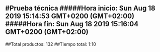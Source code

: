 #Prueba técnica 
#####Hora inicio: Sun Aug 18 2019 15:14:53 GMT+0200 (GMT+02:00)
#####Hora fin: Sun Aug 18 2019 15:16:04 GMT+0200 (GMT+02:00)
---
##Total productos: 132
##Tiempo total: 1:10